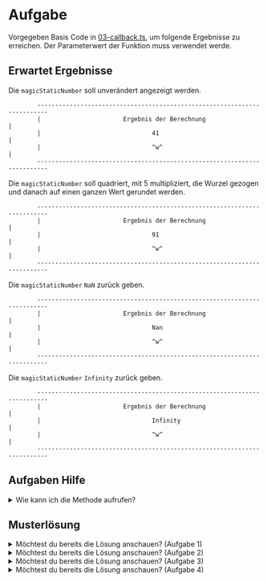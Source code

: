 # Aufgabe

Vorgegeben Basis Code in [03-callback.ts](03-callback.ts), um folgende Ergebnisse zu erreichen. Der Parameterwert der Funktion muss verwendet werde.

## Erwartet Ergebnisse

Die `magicStaticNumber` soll unverändert angezeigt werden.

```
        -------------------------------------------------------------------------       
        |                       Ergebnis der Berechnung                         |
        |                               41                                      |
        |                               ^w^                                     |
        ------------------------------------------------------------------------- 
```

Die `magicStaticNumber` soll quadriert, mit 5 multipliziert, die Wurzel gezogen und danach auf einen ganzen Wert gerundet werden.

```
        -------------------------------------------------------------------------       
        |                       Ergebnis der Berechnung                         |
        |                               91                                      |
        |                               ^w^                                     |
        ------------------------------------------------------------------------- 
```

Die `magicStaticNumber` `NaN` zurück geben.

```
        -------------------------------------------------------------------------       
        |                       Ergebnis der Berechnung                         |
        |                               Nan                                     |
        |                               ^w^                                     |
        ------------------------------------------------------------------------- 
```

Die `magicStaticNumber` `Infinity` zurück geben.

```
        -------------------------------------------------------------------------       
        |                       Ergebnis der Berechnung                         |
        |                               Infinity                                        |
        |                               ^w^                                     |
        -------------------------------------------------------------------------      
```

## Aufgaben Hilfe

<details>
  <summary>Wie kann ich die Methode aufrufen?</summary>
In diesem Beispiel wird die `magicStaticNumber` mit 5 summiert. Durchs `console.log` wird das Ergebnis der Funktion angezeigt.

  ```typescript
console.log(screenFormatter((number) => number + 5))
  ```

``` typescript
        -------------------------------------------------------------------------       
        |                       Ergebnis der Berechnung                         |
        |                               46                                      |
        |                               ^w^                                     |
        -------------------------------------------------------------------------    
```

</details>

## Musterlösung

<details>
  <summary>Möchtest du bereits die Lösung anschauen? (Aufgabe 1)</summary>

  ```typescript
console.log(screenFormatter( (number) => number));
  ```

</details>

<details>
  <summary>Möchtest du bereits die Lösung anschauen? (Aufgabe 2)</summary>

  ```typescript
console.log(screenFormatter( (number) => Math.floor(Math.sqrt( 5 * Math.pow(number, 2)))))
  ```

</details>

<details>
  <summary>Möchtest du bereits die Lösung anschauen? (Aufgabe 3)</summary>

  ```typescript
console.log(screenFormatter( (number) => parseInt(`w${number}w`)))
  ```

</details>

<details>
  <summary>Möchtest du bereits die Lösung anschauen? (Aufgabe 4)</summary>

  ```typescript
console.log(screenFormatter( (number) => number/0))
  ```

</details>



